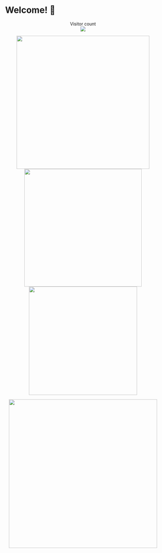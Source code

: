 # Welcome! 👋

<p align="center"> 
  Visitor count</br>
  <img src="https://profile-counter.glitch.me/BillZhong2008/count.svg" />
</p>
<p align="center"> 
  <img src="https://github-readme-stats.vercel.app/api?username=BillZhong2008&count_private=true&show_icons=true&include_all_commits=true&text_bold=true&theme=tokyonight" width="430"/>
  <img src="https://github-readme-stats.vercel.app/api/top-langs/?username=BillZhong2008&layout=compact&langs_count=8&theme=tokyonight" width="380">
  <img src="http://github-readme-streak-stats.herokuapp.com?user=BillZhong2008&theme=dark&locale=zh_Hans&date_format=%5BY%20%5DM%20j" width="350">
</p>
<p align="center"> 
  <img src="https://osu-sig.vercel.app/card?user=Bill_Zhong&mode=std&animation=true&skills=true" width="480"/>
</p>
